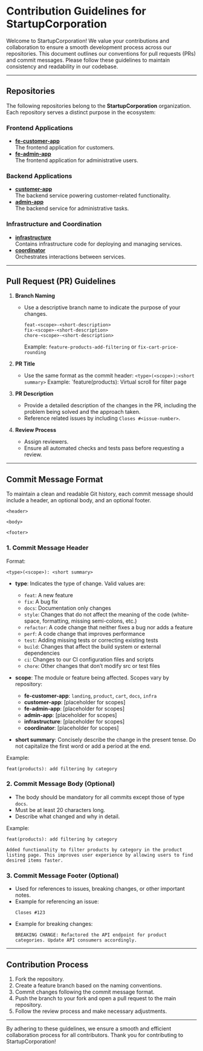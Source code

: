 # Contribution Guidelines for StartupCorporation

Welcome to StartupCorporation! We value your contributions and collaboration to ensure a smooth development process across our repositories. This document outlines our conventions for pull requests (PRs) and commit messages. Please follow these guidelines to maintain consistency and readability in our codebase.

---

## Repositories

The following repositories belong to the **StartupCorporation** organization. Each repository serves a distinct purpose in the ecosystem:

### Frontend Applications
- [**fe-customer-app**](https://github.com/StartupCorporation/fe-customer-app)  
  The frontend application for customers.
- [**fe-admin-app**](https://github.com/StartupCorporation/fe-admin-app)  
  The frontend application for administrative users.

### Backend Applications
- [**customer-app**](https://github.com/StartupCorporation/customer-app)  
  The backend service powering customer-related functionality.
- [**admin-app**](https://github.com/StartupCorporation/admin-app)  
  The backend service for administrative tasks.

### Infrastructure and Coordination
- [**infrastructure**](https://github.com/StartupCorporation/infrastructure)  
  Contains infrastructure code for deploying and managing services.
- [**coordinator**](https://github.com/StartupCorporation/coordinator)  
  Orchestrates interactions between services.

---

## Pull Request (PR) Guidelines

1. **Branch Naming**
   - Use a descriptive branch name to indicate the purpose of your changes.
     ```
     feat-<scope>-<short-description>
     fix-<scope>-<short-description>
     chore-<scope>-<short-description>
     ```
     Example: `feature-products-add-filtering` or `fix-cart-price-rounding`

2. **PR Title**
   - Use the same format as the commit header:
     `<type>(<scope>):<short summary>`
    Example: `feature(products): Virtual scroll for filter page

3. **PR Description**
   - Provide a detailed description of the changes in the PR, including the problem being solved and the approach taken.
   - Reference related issues by including `Closes #<issue-number>`.

4. **Review Process**
   - Assign reviewers.
   - Ensure all automated checks and tests pass before requesting a review.

---

## Commit Message Format

To maintain a clean and readable Git history, each commit message should include a header, an optional body, and an optional footer.

```
<header>

<body>

<footer>
```

### 1. Commit Message Header

Format:
```
<type>(<scope>): <short summary>
```
- **type**: Indicates the type of change. Valid values are:
  - `feat`: A new feature
  - `fix`: A bug fix
  - `docs`: Documentation only changes
  - `style`: Changes that do not affect the meaning of the code (white-space, formatting, missing semi-colons, etc.)
  - `refactor`: A code change that neither fixes a bug nor adds a feature
  - `perf`: A code change that improves performance
  - `test`: Adding missing tests or correcting existing tests
  - `build`: Changes that affect the build system or external dependencies
  - `ci`: Changes to our CI configuration files and scripts
  - `chore`: Other changes that don’t modify src or test files

- **scope**: The module or feature being affected. Scopes vary by repository:
  - **fe-customer-app**: `landing`, `product`, `cart`, `docs`, `infra`
  - **customer-app**: [placeholder for scopes]
  - **fe-admin-app**: [placeholder for scopes]
  - **admin-app**: [placeholder for scopes]
  - **infrastructure**: [placeholder for scopes]
  - **coordinator**: [placeholder for scopes]

- **short summary**: Concisely describe the change in the present tense. Do not capitalize the first word or add a period at the end.

Example:
```
feat(products): add filtering by category
```

### 2. Commit Message Body (Optional)

- The body should be mandatory for all commits except those of type `docs`.
- Must be at least 20 characters long.
- Describe what changed and why in detail.

Example:
```
feat(products): add filtering by category

Added functionality to filter products by category in the product listing page. This improves user experience by allowing users to find desired items faster.
```

### 3. Commit Message Footer (Optional)

- Used for references to issues, breaking changes, or other important notes.
- Example for referencing an issue:
  ```
  Closes #123
  ```
- Example for breaking changes:
  ```
  BREAKING CHANGE: Refactored the API endpoint for product categories. Update API consumers accordingly.
  ```

---

## Contribution Process

1. Fork the repository.
2. Create a feature branch based on the naming conventions.
3. Commit changes following the commit message format.
4. Push the branch to your fork and open a pull request to the main repository.
5. Follow the review process and make necessary adjustments.

---

By adhering to these guidelines, we ensure a smooth and efficient collaboration process for all contributors. Thank you for contributing to StartupCorporation!
